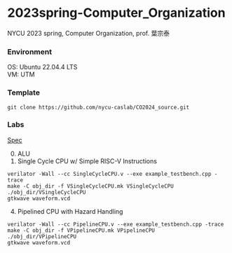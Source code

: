 # 2023spring-Computer_Organization
NYCU 2023 spring, Computer Organization, prof. 葉宗泰
### Environment
OS: Ubuntu 22.04.4 LTS\
VM: UTM

### Template
```
git clone https://github.com/nycu-caslab/CO2024_source.git
```

### Labs
[Spec](https://nycu-caslab.github.io/CO2024/labs/Lab%200.html)

0. ALU
1. Single Cycle CPU w/ Simple RISC-V Instructions 
```
verilator -Wall --cc SingleCycleCPU.v --exe example_testbench.cpp -trace
make -C obj_dir -f VSingleCycleCPU.mk VSingleCycleCPU
./obj_dir/VSingleCycleCPU
gtkwave waveform.vcd
```
4. Pipelined CPU with Hazard Handling
```
verilator -Wall --cc PipelineCPU.v --exe example_testbench.cpp -trace
make -C obj_dir -f VPipelineCPU.mk VPipelineCPU
./obj_dir/VPipelineCPU
gtkwave waveform.vcd
```
